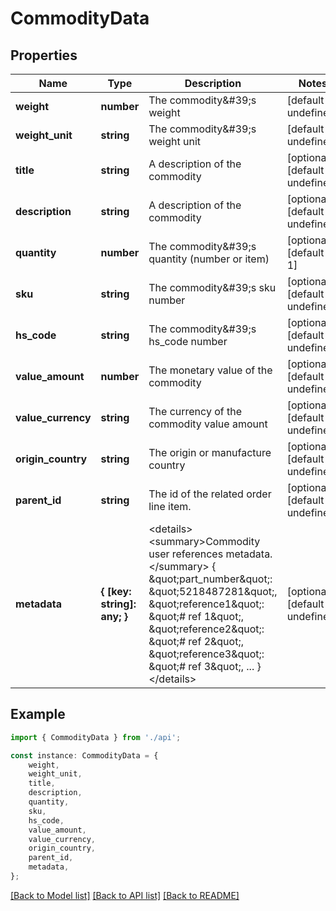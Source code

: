 # CommodityData


## Properties

Name | Type | Description | Notes
------------ | ------------- | ------------- | -------------
**weight** | **number** | The commodity\&#39;s weight | [default to undefined]
**weight_unit** | **string** | The commodity\&#39;s weight unit | [default to undefined]
**title** | **string** | A description of the commodity | [optional] [default to undefined]
**description** | **string** | A description of the commodity | [optional] [default to undefined]
**quantity** | **number** | The commodity\&#39;s quantity (number or item) | [optional] [default to 1]
**sku** | **string** | The commodity\&#39;s sku number | [optional] [default to undefined]
**hs_code** | **string** | The commodity\&#39;s hs_code number | [optional] [default to undefined]
**value_amount** | **number** | The monetary value of the commodity | [optional] [default to undefined]
**value_currency** | **string** | The currency of the commodity value amount | [optional] [default to undefined]
**origin_country** | **string** | The origin or manufacture country | [optional] [default to undefined]
**parent_id** | **string** | The id of the related order line item. | [optional] [default to undefined]
**metadata** | **{ [key: string]: any; }** | &lt;details&gt;         &lt;summary&gt;Commodity user references metadata.&lt;/summary&gt;          {             \&quot;part_number\&quot;: \&quot;5218487281\&quot;,             \&quot;reference1\&quot;: \&quot;# ref 1\&quot;,             \&quot;reference2\&quot;: \&quot;# ref 2\&quot;,             \&quot;reference3\&quot;: \&quot;# ref 3\&quot;,             ...         }         &lt;/details&gt;          | [optional] [default to undefined]

## Example

```typescript
import { CommodityData } from './api';

const instance: CommodityData = {
    weight,
    weight_unit,
    title,
    description,
    quantity,
    sku,
    hs_code,
    value_amount,
    value_currency,
    origin_country,
    parent_id,
    metadata,
};
```

[[Back to Model list]](../README.md#documentation-for-models) [[Back to API list]](../README.md#documentation-for-api-endpoints) [[Back to README]](../README.md)
